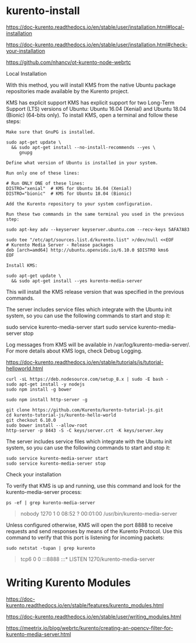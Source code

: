 # kurento-install

https://doc-kurento.readthedocs.io/en/stable/user/installation.html#local-installation

https://doc-kurento.readthedocs.io/en/stable/user/installation.html#check-your-installation


https://github.com/nhancv/ot-kurento-node-webrtc

Local Installation

With this method, you will install KMS from the native Ubuntu package repositories made available by the Kurento project.

KMS has explicit support KMS has explicit support for two Long-Term Support (LTS) versions of Ubuntu: Ubuntu 16.04 (Xenial) and Ubuntu 18.04 (Bionic) (64-bits only). To install KMS, open a terminal and follow these steps:

    Make sure that GnuPG is installed.

    sudo apt-get update \
      && sudo apt-get install --no-install-recommends --yes \
         gnupg

    Define what version of Ubuntu is installed in your system.

    Run only one of these lines:

    # Run ONLY ONE of these lines:
    DISTRO="xenial"  # KMS for Ubuntu 16.04 (Xenial)
    DISTRO="bionic"  # KMS for Ubuntu 18.04 (Bionic)

    Add the Kurento repository to your system configuration.

    Run these two commands in the same terminal you used in the previous step:

    sudo apt-key adv --keyserver keyserver.ubuntu.com --recv-keys 5AFA7A83

    sudo tee "/etc/apt/sources.list.d/kurento.list" >/dev/null <<EOF
    # Kurento Media Server - Release packages
    deb [arch=amd64] http://ubuntu.openvidu.io/6.10.0 $DISTRO kms6
    EOF

    Install KMS:

    sudo apt-get update \
      && sudo apt-get install --yes kurento-media-server

This will install the KMS release version that was specified in the previous commands.

The server includes service files which integrate with the Ubuntu init system, so you can use the following commands to start and stop it:

sudo service kurento-media-server start
sudo service kurento-media-server stop

Log messages from KMS will be available in /var/log/kurento-media-server/. For more details about KMS logs, check Debug Logging.


https://doc-kurento.readthedocs.io/en/stable/tutorials/js/tutorial-helloworld.html

```
curl -sL https://deb.nodesource.com/setup_8.x | sudo -E bash -
sudo apt-get install -y nodejs
sudo npm install -g bower

sudo npm install http-server -g

git clone https://github.com/Kurento/kurento-tutorial-js.git
cd kurento-tutorial-js/kurento-hello-world
git checkout 6.10.0
sudo bower install --allow-root
http-server -p 8443 -S -C keys/server.crt -K keys/server.key

```
The server includes service files which integrate with the Ubuntu init system, so you can use the following commands to start and stop it:
```
sudo service kurento-media-server start
sudo service kurento-media-server stop
```


Check your installation

To verify that KMS is up and running, use this command and look for the kurento-media-server process:
```
ps -ef | grep kurento-media-server
```
> nobody  1270  1  0 08:52 ?  00:01:00  /usr/bin/kurento-media-server

Unless configured otherwise, KMS will open the port 8888 to receive requests and send responses by means of the Kurento Protocol. Use this command to verify that this port is listening for incoming packets:
```
sudo netstat -tupan | grep kurento
```
> tcp6  0  0 :::8888  :::*  LISTEN  1270/kurento-media-server



# Writing Kurento Modules
https://doc-kurento.readthedocs.io/en/stable/features/kurento_modules.html

https://doc-kurento.readthedocs.io/en/stable/user/writing_modules.html

https://meetrix.io/blog/webrtc/kurento/creating-an-opencv-filter-for-kurento-media-server.html
